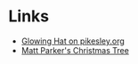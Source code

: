  # Links

* [Glowing Hat on pikesley.org](https://sam.pikesley.org/projects/glowing-hat/)
* [Matt Parker's Christmas Tree](https://www.youtube.com/watch?v=WuMRJf6B5Q4)
